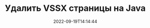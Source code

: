---
############################# Static ############################
layout: "auto-gen-merger"
date: 2022-09-19T14:14:44
draft: false
otherformats: dotx epub html mht mhtml odp ods odt one otp ott pdf pps ppsx ppt pptx

############################# Head ############################
head_title: "Удалить VSSX страницы на Java"
head_description: "Удалите одну или набор страниц из файла VSSX на Java, изменив порядок страниц с помощью Merger API."

############################# Header ############################
title: "Удалить VSSX страницы на Java"
description: "Удалите VSSX страницы с помощью нескольких строк Java кода."
bg_image: "https://cms.admin.containerize.com/templates/aspose/App_Themes/V3/images/bg/header1.png"
bg_overlay: false
button:
    enable: true
    icon: "fas fa-arrow-down"
    label: "Скачать бесплатную пробную версию"
    link: "https://downloads.groupdocs.com/merger/java"

############################# SubMenu ############################
submenu:
    enable: true

    left:
        img_alt: "GroupDocs.Merger for Java"
        image: "https://cms.admin.containerize.com/templates/groupdocs/images/product-logos/90x90-noborder/groupdocs-merger-java.png"
        product: "GroupDocs.Merger"
        platform: "Java"

    middle:
        button:

            # button loop
            - link: "https://apireference.groupdocs.com/merger/java"
              text: "Справочник по API"

            # button loop
            - link: "https://github.com/groupdocs-merger"
              text: "Примеры кода"

            # button loop
            - link: "https://products.groupdocs.app/merger/family"
              text: "Живые демонстрации"

            # button loop
            - link: "https://purchase.groupdocs.com/pricing/merger/java"
              text: "Цены"

    right:
        link_download: "https://downloads.groupdocs.com/merger"
        link_learn: "https://docs.groupdocs.com/merger/java"
        link_buy: "https://purchase.groupdocs.com"

############################# About ############################
about:
    enable: true
    title: "Кратко о GroupDocs.Merger for Java"
    content: |
        [GroupDocs.Merger for Java](/ru/merger/java/) предоставляет удобное решение для объединения нескольких файлов PDF, Microsoft Office (Word, Excel, PowerPoint, OneNote), OpenDocument, HTML, изображений и многие другие документы в один файл в Java приложениях. GroupDocs.Merger сэкономит вам много усилий, так как вы можете объединять VSSX документы - нет необходимости устанавливать какое-либо стороннее программное обеспечение, настольные приложения или плагины. Теперь не нужно тратить время и объединять файлы вручную! Миссия GroupDocs — обеспечить наилучшее качество и упростить рабочие процессы обработки документов.
        
        GroupDocs.Merger API — правильный выбор для корпоративных решений, которым нужны функции удаления файловых страниц. Эти интерфейсы хорошо поддерживаются во всех основных операционных системах и платформах, включая J2SE 7.0 (1.7), J2SE 8.0 (1.8), Java 10.

############################# Steps ############################
steps:
    enable: true
    title_left: "Удалить страницы VSSX документов на Java"
    content_left: |
        [GroupDocs.Merger for Java](/ru/merger/java/) упрощает для разработчиков Java удаление одной или нескольких определенных страниц для VSSX документа, выполнив несколько простых шагов.
        
        * Инициализируйте **RemoveOptions** с номерами страниц, которые нужно удалить.
        * Создайте новый экземпляр **Merger** и передайте ему путь к исходному документу в качестве параметра конструктора.
        * Вызовите метод **removePages** и передайте объект **RemoveOptions**.
        * Вызовите метод **save** и укажите путь к файлу для сохранения результирующего документа.

    title_right: "Системные Требования"
    content_right: |
        GroupDocs.Merger for Java API поддерживаются на всех основных платформах и операционных системах. Перед выполнением приведенного ниже кода убедитесь, что в вашей системе установлены следующие предварительные компоненты.

        * Операционные системы: Microsoft Windows, Linux, MacOS
        * Среда разработки: NetBeans, IntelliJ IDEA, Eclipse
        * Фреймворки: J2SE 7.0 (1.7), J2SE 8.0 (1.8), Java 10
        * Загрузите последнюю версию GroupDocs.Merger for Java из [Maven](https://repository.groupdocs.com/webapp/#/artifacts/browse/tree/General/repo/com/groupdocs/groupdocs-merger)
         
    code: |
     {{% merger/additional-styles %}}
     {{< merger/code-merger title="Как удалить страницы VSSX документов, используя пример кода Java">}}

        ```java    
        // Удалите страницы VSSX документов с помощью GroupDocs.Merger API
        // Инициализировать класс RemoveOptions с выбранными номерами страниц
        RemoveOptions removeOptions = new RemoveOptions(new int[] { 3, 6 });

        // Создание экземпляра класса Merger с входным параметром VSSX документа
        Merger merger = new Merger("input.vssx");

        // Вызвать метод removePages и передать ему объект RemoveOptions
        merger.removePages(removeOptions);
    
        // Вызовите метод save и передайте желаемый путь к файлу, чтобы сохранить результат
        merger.save("output.vssx");
        ```
     {{< /merger/code-merger >}}

############################# Demos ############################
demos:
    enable: true
    title: "Живые демонстрации – удаление VSSX страниц онлайн"
    content: |
       Удалите страницы VSSX документов прямо сейчас, посетив веб-сайт [Живые демонстрации GroupDocs.Merger](https://products.groupdocs.app/splitter/remove-pages/vssx).
       Живые демонстрации имеют следующие преимущества.
        
############################# About Formats ############################
about_formats:
    enable: true

############################# More Formats ############################
more_formats:
    enable: true
    title: "Удалить страницы для других форматов документов"
    content: |
        Java API для документов и изображений. Удалите некоторые страницы документов, указанных ниже.

############################# Back to top ###############################
back_to_top:
    enable: true
---